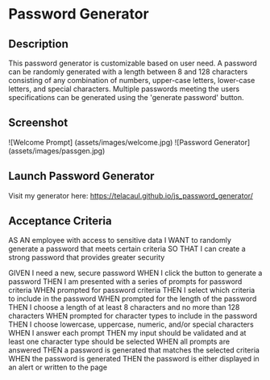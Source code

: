 
# Password Generator
## Description
This password generator is customizable based on user need. A password can be randomly generated with a length between 8 and 128 characters consisting of any combination of numbers, upper-case letters, lower-case letters, and special characters. Multiple passwords meeting the users specifications can be generated using the 'generate password' button. 

## Screenshot
![Welcome Prompt] (assets/images/welcome.jpg)
![Password Generator] (assets/images/passgen.jpg)

## Launch Password Generator
Visit my generator here:  https://telacaul.github.io/js_password_generator/


## Acceptance Criteria

AS AN employee with access to sensitive data
I WANT to randomly generate a password that meets certain criteria
SO THAT I can create a strong password that provides greater security

GIVEN I need a new, secure password
WHEN I click the button to generate a password
THEN I am presented with a series of prompts for password criteria
WHEN prompted for password criteria
THEN I select which criteria to include in the password
WHEN prompted for the length of the password
THEN I choose a length of at least 8 characters and no more than 128 characters
WHEN prompted for character types to include in the password
THEN I choose lowercase, uppercase, numeric, and/or special characters
WHEN I answer each prompt
THEN my input should be validated and at least one character type should be selected
WHEN all prompts are answered
THEN a password is generated that matches the selected criteria
WHEN the password is generated
THEN the password is either displayed in an alert or written to the page
